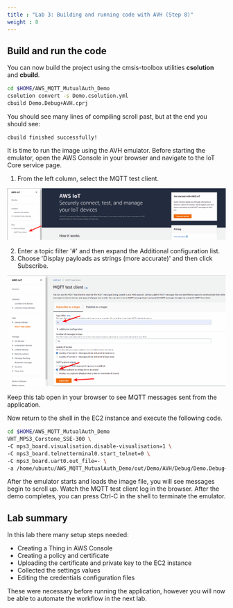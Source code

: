 ```yaml
---
title : "Lab 3: Building and running code with AVH (Step 8)"
weight : 8
---
```


## Build and run the code

You can now build the project using the cmsis-toolbox utilities **csolution** and **cbuild**.

```bash
cd $HOME/AWS_MQTT_MutualAuth_Demo
csolution convert -s Demo.csolution.yml
cbuild Demo.Debug+AVH.cprj
```
You should see many lines of compiling scroll past, but at the end you should see:

```
cbuild finished successfully!
```

It is time to run the image using the AVH emulator. Before starting the emulator, open the AWS Console in your browser and navigate to the IoT Core service page. 

1. From the left column, select the MQTT test client. 

![iot-mqtt 1](/static/iot-core-mqtt-1.png)

2. Enter a topic filter '#' and then expand the Additional configuration list. 
3. Choose 'Display payloads as strings (more accurate)' and then click Subscribe.

![iot-mqtt 2](/static/iot-core-mqtt-2.png)

Keep this tab open in your browser to see MQTT messages sent from the application.

Now return to the shell in the EC2 instance and execute the following code.

```bash
cd $HOME/AWS_MQTT_MutualAuth_Demo
VHT_MPS3_Corstone_SSE-300 \
-C mps3_board.visualisation.disable-visualisation=1 \
-C mps3_board.telnetterminal0.start_telnet=0 \
-C mps3_board.uart0.out_file=- \
-a /home/ubuntu/AWS_MQTT_MutualAuth_Demo/out/Demo/AVH/Debug/Demo.Debug+AVH.axf
```

After the emulator starts and loads the image file, you will see messages begin to scroll up.
Watch the MQTT test client log in the browser. After the demo completes, you can press Ctrl-C in the shell to terminate the emulator.


## Lab summary

In this lab there many setup steps needed:

- Creating a Thing in AWS Console
- Creating a policy and certificate
- Uploading the certificate and private key to the EC2 instance
- Collected the settings values
- Editing the credentials configuration files

These were necessary before running the application, however you will now be able to automate the workflow in the next lab.
